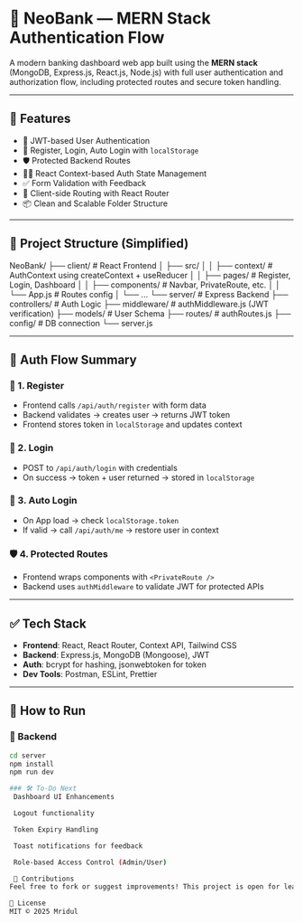 # 🏦 NeoBank — MERN Stack Authentication Flow

A modern banking dashboard web app built using the **MERN stack** (MongoDB, Express.js, React.js, Node.js) with full user authentication and authorization flow, including protected routes and secure token handling.

---

## 🚀 Features

- 🔐 JWT-based User Authentication
- 📄 Register, Login, Auto Login with `localStorage`
- 🛡️ Protected Backend Routes
- 👨‍💻 React Context-based Auth State Management
- ✅ Form Validation with Feedback
- 🧭 Client-side Routing with React Router
- 📦 Clean and Scalable Folder Structure

---

## 📂 Project Structure (Simplified)

NeoBank/
├── client/ # React Frontend
│ ├── src/
│ │ ├── context/ # AuthContext using createContext + useReducer
│ │ ├── pages/ # Register, Login, Dashboard
│ │ ├── components/ # Navbar, PrivateRoute, etc.
│ │ └── App.js # Routes config
│ └── ...
└── server/ # Express Backend
├── controllers/ # Auth Logic
├── middleware/ # authMiddleware.js (JWT verification)
├── models/ # User Schema
├── routes/ # authRoutes.js
├── config/ # DB connection
└── server.js

---

## 🧠 Auth Flow Summary

### 🔄 1. **Register**
- Frontend calls `/api/auth/register` with form data
- Backend validates → creates user → returns JWT token
- Frontend stores token in `localStorage` and updates context

### 🔐 2. **Login**
- POST to `/api/auth/login` with credentials
- On success → token + user returned → stored in `localStorage`

### 🔁 3. **Auto Login**
- On App load → check `localStorage.token`
- If valid → call `/api/auth/me` → restore user in context

### 🛡️ 4. **Protected Routes**
- Frontend wraps components with `<PrivateRoute />`
- Backend uses `authMiddleware` to validate JWT for protected APIs

---

## ✅ Tech Stack

- **Frontend**: React, React Router, Context API, Tailwind CSS
- **Backend**: Express.js, MongoDB (Mongoose), JWT
- **Auth**: bcrypt for hashing, jsonwebtoken for token
- **Dev Tools**: Postman, ESLint, Prettier

---

## 🧪 How to Run

### 🔧 Backend
```bash
cd server
npm install
npm run dev

### 🛠️ To-Do Next
 Dashboard UI Enhancements

 Logout functionality

 Token Expiry Handling

 Toast notifications for feedback

 Role-based Access Control (Admin/User)

 🤝 Contributions
Feel free to fork or suggest improvements! This project is open for learning and collaboration.

📘 License
MIT © 2025 Mridul
